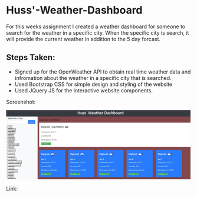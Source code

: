 # Huss'-Weather-Dashboard

For this weeks assignment I created a weather dashboard for someone to search for the weather in a specific city. When the specific city is search, it will provide the current weather in addition to the 5 day forcast. 

## Steps Taken:
* Signed up for the OpenWeather API to obtain real time weather data and infromation about the weather in a specific city that is searched. 
* Used Bootstrap CSS for simple design and styling of the website
* Used JQuery JS for the interactive website components. 


Screenshot:

<img src="Assets/Weatherdashscreenshot.jpg" width="500px"/> 


Link:



